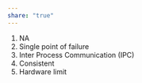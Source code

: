 ```yaml
---
share: "true"
---
```


1. NA
2. Single point of failure
3. Inter Process Communication (IPC)
4. Consistent
5. Hardware limit